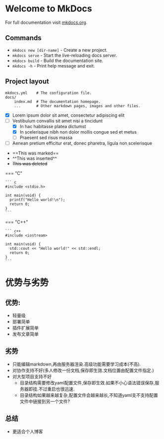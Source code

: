 # Welcome to MkDocs

For full documentation visit [mkdocs.org](https://www.mkdocs.org).

## Commands

* `mkdocs new [dir-name]` - Create a new project.
* `mkdocs serve` - Start the live-reloading docs server.
* `mkdocs build` - Build the documentation site.
* `mkdocs -h` - Print help message and exit.

## Project layout

    mkdocs.yml    # The configuration file.
    docs/
        index.md  # The documentation homepage.
        ...       # Other markdown pages, images and other files.
- [x] Lorem ipsum dolor sit amet, consectetur adipiscing elit
- [ ] Vestibulum convallis sit amet nisi a tincidunt
    * [x] In hac habitasse platea dictumst
    * [x] In scelerisque nibh non dolor mollis congue sed et metus
    * [ ] Praesent sed risus massa
- [ ] Aenean pretium efficitur erat, donec pharetra, ligula non scelerisque

- ==This was marked==
- ^^This was inserted^^
- ~~This was deleted~~


=== "C"

    ``` c
    #include <stdio.h>

    int main(void) {
      printf("Hello world!\n");
      return 0;
    }
    ```

=== "C++"

    ``` c++
    #include <iostream>

    int main(void) {
      std::cout << "Hello world!" << std::endl;
      return 0;
    }
    ```

# 优势与劣势

## 优势:
- 轻量级
- 部署简单
- 插件扩展简单
- 发布文章简单

## 劣势
- 只能编辑markdown,再由服务器渲染.高级功能需要学习成本(不高).
- 对协作支持不好(多人修改一份文档,保存即生效.文档位置由配置文件指定.)
- 对大型项目支持不好
    - 目录结构需要修改yaml配置文件,保存即生效.如果不小心语法错误保存,服务器即挂.不过重启也很迅速.
    - 目录结构如果越来越复杂,配置文件会越来越长,不知道yaml支不支持配置文件中链接到另一个文件?

## 总结
- 更适合个人博客
